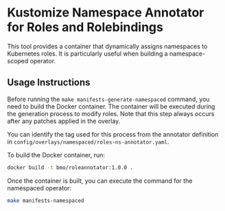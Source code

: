 # Kustomize Namespace Annotator for Roles and Rolebindings

This tool provides a container that dynamically assigns namespaces to
Kubernetes roles. It is particularly useful when building a namespace-scoped
operator.

## Usage Instructions

Before running the `make manifests-generate-namespaced` command, you need to
build the Docker container. The container will be executed during the
generation process to modify roles. Note that this step always occurs after
any patches applied in the overlay.

You can identify the tag used for this process from the annotator definition
in `config/overlays/namespaced/roles-ns-annotator.yaml`.

To build the Docker container, run:

```bash
docker build -t bmo/roleannotator:1.0.0 .
```

Once the container is built, you can execute the command for the namespaced
operator:

```bash
make manifests-namespaced
```
